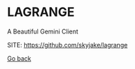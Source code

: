 # LAGRANGE
 
 A Beautiful Gemini Client
 
 SITE: https://github.com/skyjake/lagrange

 [Go back](https://portable-linux-apps.github.io/apps.html)
